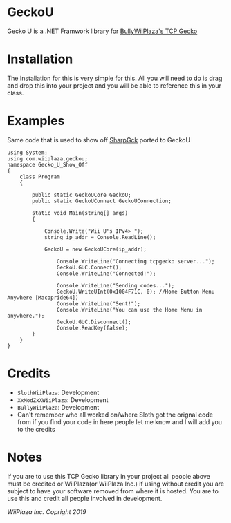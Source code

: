 # GeckoU
Gecko U is a .NET Framwork library for [BullyWiiPlaza's TCP Gecko](https://github.com/BullyWiiPlaza/tcpgecko)

# Installation

The Installation for this is very simple for this. All you will need to do is drag and drop this into your project and you will be able to reference this in your class. 


# Examples  
Same code that is used to show off [SharpGck](https://github.com/kzpns/ShpGck) ported to GeckoU
```c-sharp
using System;
using com.wiiplaza.geckou;
namespace Gecko_U_Show_Off
{
    class Program
    {

        public static GeckoUCore GeckoU;
        public static GeckoUConnect GeckoUConnection;

        static void Main(string[] args)
        {

            Console.Write("Wii U's IPv4> ");
            string ip_addr = Console.ReadLine();

            GeckoU = new GeckoUCore(ip_addr);

                Console.WriteLine("Connecting tcpgecko server...");
                GeckoU.GUC.Connect();
                Console.WriteLine("Connected!");

                Console.WriteLine("Sending codes...");
                GeckoU.WriteUInt(0x1004F71C, 0); //Home Button Menu Anywhere [Macopride64])
                Console.WriteLine("Sent!");
                Console.WriteLine("You can use the Home Menu in anywhere.");
                GeckoU.GUC.Disconnect();
                Console.ReadKey(false);
        }
    }
}
```

# Credits 

- ```SlothWiiPlaza```: Development 
- ```XxModZxXWiiPlaza```: Development
- ```BullyWiiPlaza```: Development
- Can't remember who all worked on/where Sloth got the orignal code from if you find your code in here people let me know and I will add you to the credits

# Notes

If you are to use this TCP Gecko library in your project all people above must be credited or WiiPlaza(or WiiPlaza Inc.) if using without credit you are subject to have your software removed from where it is hosted. You are to use this and credit all people involved in development. 

*WiiPlaza Inc. Copright 2019*
        
